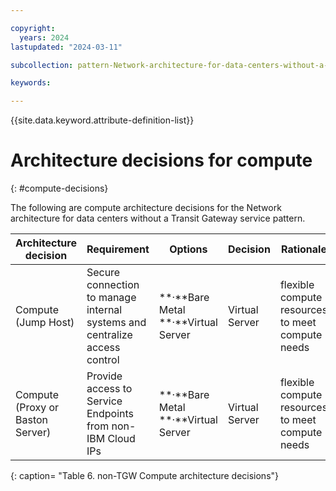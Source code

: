 ```yaml
---

copyright:
  years: 2024
lastupdated: "2024-03-11"

subcollection: pattern-Network-architecture-for-data-centers-without-a-Transit-Gateway-service

keywords:

---
```


{{site.data.keyword.attribute-definition-list}}

# Architecture decisions for compute
{: #compute-decisions}

The following are compute architecture decisions for the Network architecture for data centers without a Transit Gateway service pattern.

| **Architecture decision**        | **Requirement**                                                            | **Options**                                 | **Decision**   | **Rationale**                                    |
|----------------------------------|----------------------------------------------------------------------------|---------------------------------------------|----------------|--------------------------------------------------|
| Compute (Jump Host)              | Secure connection to manage internal systems and centralize access control | \*\*·\*\*Bare Metal \*\*·\*\*Virtual Server | Virtual Server | flexible compute resources to meet compute needs |
| Compute (Proxy or Baston Server) | Provide access to Service Endpoints from non-IBM Cloud IPs                 | \*\*·\*\*Bare Metal \*\*·\*\*Virtual Server | Virtual Server | flexible compute resources to meet compute needs |
{: caption= "Table 6. non-TGW Compute architecture decisions"}
